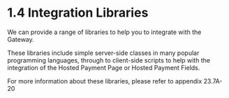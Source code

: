 # 1.4 Integration Libraries

We can provide a range of libraries to help you to integrate with the Gateway.

These libraries include simple server-side classes in many popular programming languages, through to client-side scripts to help with the integration of the Hosted Payment Page or Hosted Payment Fields.

For more information about these libraries, please refer to appendix 23.7A-20

